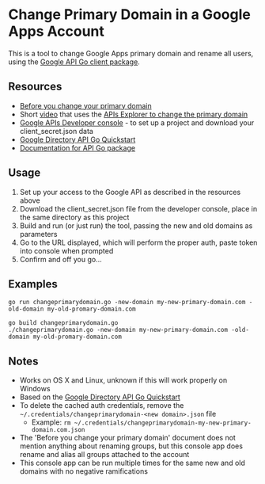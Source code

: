 # Change Primary Domain in a Google Apps Account

This is a tool to change Google Apps primary domain and rename all users, using the [Google API Go client package](https://code.googlesource.com/google-api-go-client).

## Resources

* [Before you change your primary domain](https://support.google.com/a/answer/6301932/)
* Short [video](https://www.youtube.com/watch?v=G8GdNAZE98E) that uses the [APIs Explorer to change the primary domain](https://developers.google.com/apis-explorer/#p/admin/directory_v1/)
* [Google APIs Developer console](https://console.developers.google.com/project) - to set up a project and download your client_secret.json data
* [Google Directory API Go Quickstart](https://developers.google.com/admin-sdk/directory/v1/quickstart/go)
* [Documentation for API Go package](https://godoc.org/google.golang.org/api/admin/directory/v1)

## Usage

1. Set up your access to the Google API as described in the resources above
2. Download the client_secret.json file from the developer console, place in the same directory as this project
2. Build and run (or just run) the tool, passing the new and old domains as parameters
3. Go to the URL displayed, which will perform the proper auth, paste token into console when prompted
4. Confirm and off you go...

## Examples

```
go run changeprimarydomain.go -new-domain my-new-primary-domain.com -old-domain my-old-promary-domain.com
```

```
go build changeprimarydomain.go
./changeprimarydomain.go -new-domain my-new-primary-domain.com -old-domain my-old-promary-domain.com
```

## Notes

* Works on OS X and Linux, unknown if this will work properly on Windows
* Based on the [Google Directory API Go Quickstart](https://developers.google.com/admin-sdk/directory/v1/quickstart/go)
* To delete the cached auth credentials, remove the `~/.credentials/changeprimarydomain-<new domain>.json` file
  * Example: `rm ~/.credentials/changeprimarydomain-my-new-primary-domain.com.json`
* The 'Before you change your primary domain' document does not mention anything about renaming groups, but this console app does rename and alias all groups attached to the account
* This console app can be run multiple times for the same new and old domains with no negative ramifications
